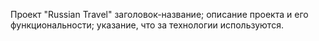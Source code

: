 Проект "Russian Travel"
заголовок-название;
описание проекта и его функциональности;
указание, что за технологии используются.
